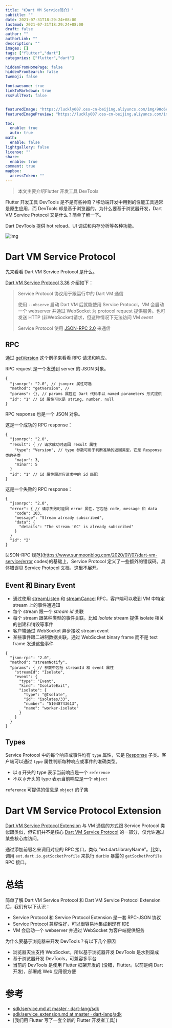 ```yaml
---
title: "《Dart VM Service简介》"
subtitle: ""
date: 2021-07-31T18:29:24+08:00
lastmod: 2021-07-31T18:29:24+08:00
draft: false
author: ""
authorLink: ""
description: ""
images: []
tags: ["flutter","dart"]
categories: ["flutter","dart"]

hiddenFromHomePage: false
hiddenFromSearch: false
twemoji: false

fontawesome: true
linkToMarkdown: true
rssFullText: false


featuredImage: "https://luckly007.oss-cn-beijing.aliyuncs.com/img/90c6cc12-742e-4c9f-b318-b912f163b8d0.png"
featuredImagePreview: "https://luckly007.oss-cn-beijing.aliyuncs.com/img/90c6cc12-742e-4c9f-b318-b912f163b8d0.png"

toc:
  enable: true
  auto: true
math:
  enable: false
lightgallery: false
license: ""
share:
  enable: true
comment: true
mapbox:
  accessToken: ""
---
```




> 本文主要介绍Flutter 开发工具 DevTools

<!--more-->

Flutter 开发工具 DevTools 是不是有些神奇？移动端开发中用到的性能工具通常是原生应用，而 DevTools 却是基于浏览器的。为什么要基于浏览器开发，Dart VM Service Protocol 又是什么？简单了解一下。



Dart DevTools 提供 hot reload、UI 调试和内存分析等各种功能。

![img](https://luckly007.oss-cn-beijing.aliyuncs.com/img/15941055868454.jpg)

# Dart VM Service Protocol

先来看看 Dart VM Service Protocol 是什么。

[Dart VM Service Protocol 3.36](https://github.com/dart-lang/sdk/blob/master/runtime/vm/service/service.md#rpcs-requests-and-responses) 介绍如下：

> Service Protocol 协议用于跟运行中的 Dart VM 通信
>
> 使用 `--observe` 启动 Dart VM 后就能使用 Service Protocol。VM 会启动一个 webserver 并通过 WebSocket 为 protocol request 提供服务。也可发送 HTTP (非WebSocket)请求，但这种情况下无法访问 VM *event*
>
> Service Protocol 使用 [JSON-RPC 2.0](http://www.jsonrpc.org/specification) 来通信

## RPC

通过 [getVersion](https://github.com/dart-lang/sdk/blob/master/runtime/vm/service/service.md#getversion) 这个例子来看看 RPC 请求和响应。

RPC request 是一个发送到 server 的 JSON 对象。

```
{
  "jsonrpc": "2.0", // jsonprc 属性可选
  "method": "getVersion", //
  "params": {}, // params 属性在 Dart 代码中以 named parameters 形式提供
  "id": "1" // id 属性可以是 string, number, null
}
```

RPC response 也是一个 JSON 对象。

这是一个成功的 RPC response：

```
{
  "jsonrpc": "2.0",
  "result": { // 请求成功时返回 result 属性
    "type": "Version", // type 参数可用于判断准确的返回类型，它是 Response 类的子类
    "major": 3,
    "minor": 5
  }
  "id": "1" // id 属性跟对应请求中的 id 匹配
}
```

这是一个失败的 RPC response：

```
{
  "jsonrpc": "2.0",
  "error": { // 请求失败时返回 error 属性，它包括 code, message 和 data
    "code": 103,
    "message": "Stream already subscribed",
    "data": {
      "details": "The stream 'GC' is already subscribed"
    }
  }
  "id": "2"
}
```

[JSON-RPC 规范](https://www.sunmoonblog.com/2020/07/07/dart-vm-service/error codes)的基础上，Service Protocol 定义了一些额外的错误码。具体错误见 Service Protocol 文档，这里不展开。

## Event 和 Binary Event

- 通过使用 [streamListen](https://github.com/dart-lang/sdk/blob/master/runtime/vm/service/service.md#streamlisten) 和 [streamCancel](https://github.com/dart-lang/sdk/blob/master/runtime/vm/service/service.md#streamcancel) RPC，客户端可以收到 VM 中特定 stream 上的事件通通知
- 每个 stream 跟一个 *stream id* 关联
- 每个 stream 跟某种类型的事件关联。比如 *Isolate* stream 提供 isolate 相关的创建和销毁等事件
- 客户端通过 WebSocket 异步接收 stream event
- 某些事件跟二进制数据关联，通过 WebSocket binary frame 而不是 text frame 发送这些事件

```
{
  "json-rpc": "2.0",
  "method": "streamNotify",
  "params": { // 参数中包括 streamId 和 event 属性
    "streamId": "Isolate",
    "event": {
      "type": "Event",
      "kind": "IsolateExit",
      "isolate": {
        "type": "@Isolate",
        "id": "isolates/33",
        "number": "51048743613",
        "name": "worker-isolate"
      }
    }
  }
}
```

## Types

Service Protocol 中的每个响应或事件均有 `type` 属性，它是 [Response](https://github.com/dart-lang/sdk/blob/master/runtime/vm/service/service.md#response) 子类。客户端可以通过 `type` 属性判断每种响应或事件的准确类型。

- 以 `@` 开头的 type 表示当前响应是一个 `reference`
- 不以 `@` 开头的 type 表示当前响应是一个 `object`

`reference` 可提供的信息是 `object` 的子集

# Dart VM Service Protocol Extension

[Dart VM Service Protocol Extension](https://github.com/dart-lang/sdk/blob/master/runtime/vm/service/service_extension.md) 与 VM 通信的方式跟 Service Protocol 类似跟类似，但它们并不是核心 [Dart VM Service Protocol](https://github.com/dart-lang/sdk/blob/master/runtime/vm/service/service.md) 的一部分，仅允许通过某些核心库访问。

通过添加前缀名来调用对应的 RPC 接口，类似 “ext.dart.libraryName”。比如，调用 `ext.dart.io.getSocketProfile` 来执行 dart:io 暴露的 `getSocketProfile` RPC 接口。

# 总结

简单了解 Dart VM Service Protocol 和 Dart VM Service Protocol Extension 后，我们有以下认识：

- Service Protocol 和 Service Protocol Extension 是一套 RPC-JSON 协议
- Service Protocol 兼容性好，可以很容易地集成到现有 IDE
- VM 会启动一个 webserver 并通过 WebSocket 为客户端提供服务

为什么要基于浏览器来开发 DevTools？有以下几个原因

- 浏览器天生支持 WebSocket，所以基于浏览器开发 DevTools 是水到渠成
- 基于浏览器开发 DevTools，可兼容多平台
- 当前的 DevTools 是使用 Flutter 框架开发的 (没错，Flutter。以前是纯 Dart 开发)，部署成 Web 应用很方便

# 参考

- [sdk/service.md at master · dart-lang/sdk](https://github.com/dart-lang/sdk/blob/master/runtime/vm/service/service.md#rpcs-requests-and-responses)
- [sdk/service_extension.md at master · dart-lang/sdk](https://github.com/dart-lang/sdk/blob/master/runtime/vm/service/service_extension.md)
- [我们用 Flutter 写了一套全新的 Flutter 开发者工具](